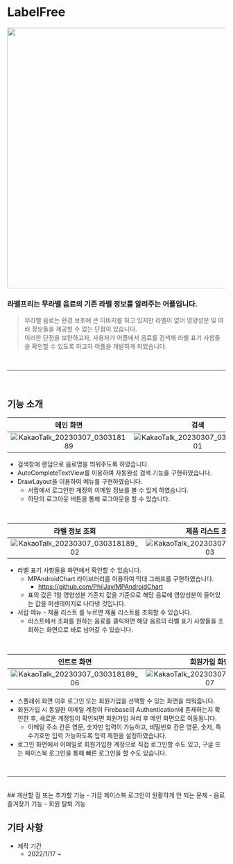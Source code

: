 # LabelFree
<p align="center"><img src="https://user-images.githubusercontent.com/96832560/223196668-6a9f50d8-8b01-4e75-9285-636dd0200ffa.jpg" width = "600"></p>


### 라벨프리는 무라벨 음료의 기존 라벨 정보를 알려주는 어플입니다.
> 무라벨 음료는 환경 보호에 큰 이바지를 하고 있지만 라벨이 없어 영양성분 및 여러 정보들을 제공할 수 없는 단점이 있습니다. </br> 이러한 단점을 보완하고자, 사용자가 어플에서 음료를 검색해 라벨 표기 사항들을 확인할 수 있도록 하고자 어플을 개발하게 되었습니다.
</br>

---
</br>

## 기능 소개

| 메인 화면 | 검색 | 서랍 메뉴 |
|:--------:|:----:|:--------:|
|![KakaoTalk_20230307_030318189](https://user-images.githubusercontent.com/96832560/223439574-aef0e2b9-b29a-41f0-bca0-bb61b962cf31.jpg)| ![KakaoTalk_20230307_030318189_01](https://user-images.githubusercontent.com/96832560/223440224-1e7427da-bd6f-41ab-8a2e-c10f9918cad5.jpg) | ![KakaoTalk_20230307_030318189_05](https://user-images.githubusercontent.com/96832560/223442483-a71b213c-9432-4fed-bf6c-423c24608d47.jpg) |

* 검색창에 랜덤으로 음료명을 띄워주도록 하였습니다.
* AutoCompleteTextView를 이용하여 자동완성 검색 기능을 구현하였습니다.
* DrawLayout을 이용하여 메뉴를 구현하였습니다.
  - 서랍에서 로그인한 계정의 이메일 정보를 볼 수 있게 하였습니다.
  - 하단의 로그아웃 버튼을 통해 로그아웃을 할 수 있습니다.
</br>

| 라벨 정보 조회 | 제품 리스트 조회 | 제품 리스트에서 음료 클릭 시 |
|:-------------:|:---------------:|:--------------------------:|
|![KakaoTalk_20230307_030318189_02](https://user-images.githubusercontent.com/96832560/223450982-17ef41e2-1ca5-4a9d-8f88-9c3f8ca027f8.jpg)|![KakaoTalk_20230307_030318189_03](https://user-images.githubusercontent.com/96832560/223451147-a47cf0ae-9ccf-47a5-9aaf-ead809ac4dcb.jpg)|![KakaoTalk_20230307_030318189_04](https://user-images.githubusercontent.com/96832560/223451203-9bd40070-8cea-4af5-8286-877c0e7bb31e.jpg)|

* 라벨 표기 사항들을 화면에서 확인할 수 있습니다.
  - MPAndroidChart 라이브러리를 이용하여 막대 그래프를 구현하였습니다.
    - https://github.com/PhilJay/MPAndroidChart
  - 표의 값은 1일 영양성분 기준치 값을 기준으로 해당 음료에 영양성분이 들어있는 값을 퍼센테이지로 나타낸 것입니다.
* 서랍 메뉴 - 제품 리스트 를 누르면 제품 리스트를 조회할 수 있습니다.
  - 리스트에서 조회를 원하는 음료를 클릭하면 해당 음료의 라벨 표기 사항들을 조회하는 화면으로 바로 넘어갈 수 있습니다.
</br>

| 인트로 화면 | 회원가입 화면 | 로그인 화면 |
|:-----------:|:------------:|:-----------:|
|![KakaoTalk_20230307_030318189_06](https://user-images.githubusercontent.com/96832560/223454429-ac369507-4085-4f8c-a24d-27c3b843bcbf.jpg)|![KakaoTalk_20230307_030318189_07](https://user-images.githubusercontent.com/96832560/223454492-bcb4b559-2a1c-4732-b4dc-002746a07e92.jpg)|![KakaoTalk_20230307_030318189_08](https://user-images.githubusercontent.com/96832560/223454521-c356fc38-ec9e-40ef-8569-f917c6a544a2.jpg)|

* 스플래쉬 화면 이후 로그인 또는 회원가입을 선택할 수 있는 화면을 띄워줍니다.
* 회원가입 시 동일한 이메일 계정이 Firebase의 Authentication에 존재하는지 확인한 후, 새로운 계정임이 확인되면 회원가입 처리 후 메인 화면으로 이동됩니다.
  - 이메일 주소 칸은 영문, 숫자만 입력이 가능하고, 비밀번호 칸은 영문, 숫자, 특수기호만 입력 가능하도록 입력 제한을 설정하였습니다.
* 로그인 화면에서 이메일로 회원가입한 계정으로 직접 로그인할 수도 있고, 구글 또는 페이스북 로그인을 통해 빠른 로그인을 할 수도 있습니다.
</br>

---
</br>
## 개선할 점 또는 추가할 기능
- 가끔 페이스북 로그인이 원활하게 안 되는 문제
- 음료 즐겨찾기 기능
- 회원 탈퇴 기능

## 기타 사항
- 제작 기간
  - 2022/1/17 ~
